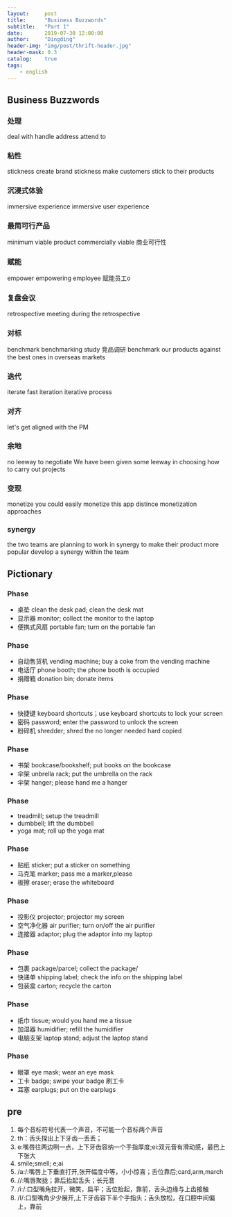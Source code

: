 ```yaml
---
layout:     post
title:      "Business Buzzwords"
subtitle:   "Part 1"
date:       2019-07-30 12:00:00
author:     "Dingding"
header-img: "img/post/thrift-header.jpg"
header-mask: 0.3
catalog:    true
tags:
    - english
---
```


## Business Buzzwords
### 处理
deal with
handle
address
attend to

### 粘性
stickness
create brand stickness
make customers stick to their products

### 沉浸式体验
immersive experience
immersive user experience

### 最简可行产品
minimum viable product
commercially viable 商业可行性

### 赋能
empower
empowering employee  赋能员工o

### 复盘会议
retrospective meeting
during the retrospective

### 对标
benchmark
benchmarking study 竞品调研
benchmark our products against the best ones in overseas markets

### 迭代
iterate
fast iteration
iterative process

### 对齐
let's get aligned with the PM

### 余地
no leeway to negotiate
We have been given some leeway in choosing how to carry out projects

### 变现
monetize
you could easily monetize  this app
distince monetization approaches

### synergy
the two teams are planning to work in synergy to make their product more popular
develop a synergy within the team


## Pictionary
### Phase
* 桌垫 clean the desk pad; clean the desk mat
* 显示器 monitor;   collect the monitor to the laptop
* 便携式风扇 portable fan;  turn on the portable fan

### Phase
* 自动售货机 vending machine; buy a coke from the vending machine
* 电话厅 phone booth; the phone booth is occupied
* 捐赠箱 donation bin; donate items

### Phase
* 快捷键 keyboard shortcuts；use keyboard shortcuts to lock your screen
* 密码 password; enter the password to unlock the screen
* 粉碎机 shredder; shred the no longer needed hard copied

### Phase
* 书架 bookcase/bookshelf; put books on the bookcase 
* 伞架 unbrella rack; put the umbrella on the rack
* 伞架 hanger; please hand me a hanger

### Phase
* treadmill; setup the treadmill
* dumbbell; lift the dumbbell
* yoga mat; roll up the yoga mat

### Phase
* 贴纸 sticker; put a sticker on something
* 马克笔 marker; pass me a marker,please
* 板擦 eraser; erase the whiteboard

### Phase
* 投影仪 projector; projector my screen
* 空气净化器 air purifier; turn on/off the air purifier
* 连接器 adaptor; plug the adaptor into my laptop

### Phase
* 包裹 package/parcel; collect the package/ 
* 快递单 shipping  label; check the info on the shipping label
* 包装盒 carton; recycle the carton

### Phase
* 纸巾 tissue; would you hand me a tissue
* 加湿器 humidifier; refill the humidifier
* 电脑支架 laptop stand;  adjust the laptop stand

### Phase
* 眼罩 eye mask; wear an eye mask
* 工卡 badge; swipe your badge 刷工卡
* 耳塞 earplugs; put on the earplugs




## pre
1. 每个音标符号代表一个声音，不可能一个音标两个声音
2. th：舌头探出上下牙齿一丢丢；
3. e:嘴唇往两边咧一点，上下牙齿容纳一个手指厚度;ei:双元音有滑动感，最巴上下张大
4. smile;smell; e;ai
5. /a:/:嘴唇上下垂直打开,张开幅度中等，小小惊喜；舌位靠后;card,arm,march
6. //:嘴唇聚拢；靠后抬起舌头；长元音
7. /i:/:口型嘴角拉开，微笑，扁平；舌位抬起，靠前，舌头边缘与上齿接触
8. /I/:口型嘴角少少展开,上下牙齿容下半个手指头；舌头放松，在口腔中间偏上，靠前